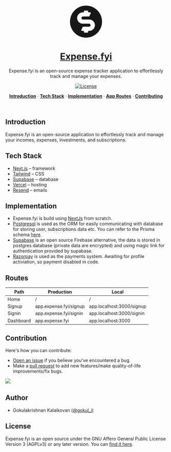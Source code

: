 <a href="https://expense.fyi">
<p align="center"><img alt="Expense.fyi – An open source expense tracker application to track your incomes, investments, subscriptions and expenses at ease." width="100" height="100" src="./public/static/icons/logo.svg"></p>
  <h1 align="center">Expense.fyi</h1>
</a>

<p align="center">
	Expense.fyi is an open-source expense tracker application to effortlessly track and manage your expenses.
</p>

<p align="center">
  <a href="https://github.com/gokulkrishh/expense.fyi/blob/main/LICENSE">
    <img src="https://img.shields.io/github/license/gokulkrishh/expense.fyi?label=license&logo=github&color=f80&logoColor=fff" alt="License" />
  </a>
</p>

<p align="center">
  <a href="#introduction"><strong>Introduction</strong></a> ·
  <a href="#tech-stack"><strong>Tech Stack</strong></a> ·
  <a href="#implementation"><strong>Implementation</strong></a> ·
  <a href="#app-routes"><strong>App Routes</strong></a> ·
  <a href="#contributing"><strong>Contributing</strong></a>
</p>
<br/>

## Introduction

Expense.fyi is an open-source application to effortlessly track and manage your incomes, expenses, investments, and subscriptions.

## Tech Stack

- [Next.js](https://nextjs.org/) – framework
- [Tailwind](https://tailwindcss.com/) – CSS
- [Supabase](https://supabase.com/) – database
- [Vercel](https://vercel.com/) – hosting
- [Resend](https://resend.com/) – emails

## Implementation

- Expense.fyi is build using [NextJs](https://nextjs.org) from scratch.
- [Postgresql](https://www.postgresql.org/) is used as the ORM for easily communicating with database for storing user, subscriptions data etc. You can refer to the Prisma schema [here](/prisma/schema.prisma).
- [Supabase](https://supabase.com/) is an open source Firebase alternative, the data is stored in postgres database (private data are encrypted) and using magic link for authentication provided by supabase.
- [Razorpay](https://razorpay.com/) is used as the payments system. Awaiting for profile activiation, so payment disabled in code.

## Routes

| Path      | Production             | Local                     |
| --------- | ---------------------- | ------------------------- |
| Home      | /                      | /                         |
| Signup    | app.expense.fyi/signup | app.localhost:3000/signup |
| Signin    | app.expense.fyi/signin | app.localhost:3000/signin |
| Dashboard | app.expense.fyi        | app.localhost:3000        |

## Contribution

Here's how you can contribute:

- [Open an issue](https://github.com/gokulkrishh/expense.fyi/issues) if you believe you've encountered a bug.
- Make a [pull request](https://github.com/gokulkrishh/expense.fyi/pull) to add new features/make quality-of-life improvements/fix bugs.

<a href="https://github.com/gokulkrishh/expense.fyi/graphs/contributors">
    <img src="https://contrib.rocks/image?repo=gokulkrishh/expense.fyi" />
</a>

## Author

- Gokulakrishnan Kalaikovan ([@gokul_i](https://twitter.com/gokul_i))

## License

Expense.fyi is an open source under the GNU Affero General Public License Version 3 (AGPLv3) or any later version. You can [find it here](https://github.com/gokulkrishh/expense.fyi/blob/main/LICENSE.md).
